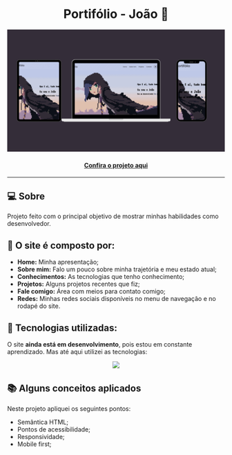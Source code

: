 <h1 align="center">Portifólio - João 👾</h1>

![Imagem do projeto finalizado](portifolio-preview.png)

<h4 align="center"><a href="https://jedev1.github.io/portifolio-joao/">Confira o projeto aqui</a></h4>

---

## 💻 Sobre

Projeto feito com o principal objetivo de mostrar minhas habilidades como desenvolvedor.

## 🤯 O site é composto por:

- **Home:** Minha apresentação;
- **Sobre mim:** Falo um pouco sobre minha trajetória e meu estado atual;
- **Conhecimentos:** As tecnologias que tenho conhecimento;
- **Projetos:** Alguns projetos recentes que fiz;
- **Fale comigo:** Área com meios para contato comigo;
- **Redes:** Minhas redes sociais disponíveis no menu de navegação e no rodapé do site.

## 🧠 Tecnologias utilizadas:

O site **ainda está em desenvolvimento**, pois estou em constante aprendizado. Mas até aqui utilizei as tecnologias:

<p align="center">
  <a href="https://github.com/Jedev1">
    <img src="https://skillicons.dev/icons?i=html,css,javascript,react,sass" />
  </a>
</p>

## 📚 Alguns conceitos aplicados

Neste projeto apliquei os seguintes pontos:
+ Semântica HTML;
+ Pontos de acessibilidade;
+ Responsividade;
+ Mobile first;
